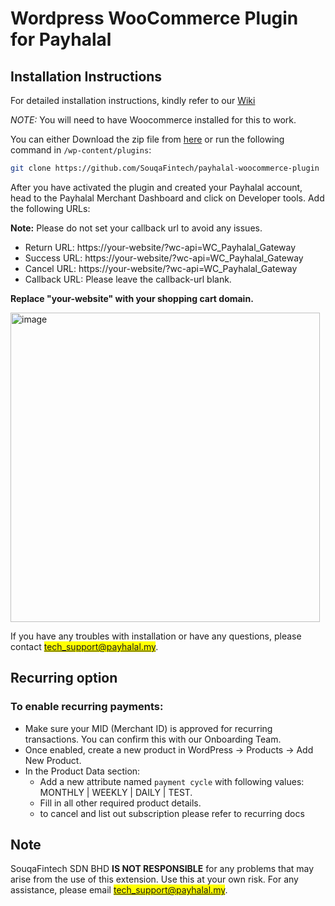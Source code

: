 # Wordpress WooCommerce Plugin for Payhalal

## Installation Instructions

For detailed installation instructions, kindly refer to our [Wiki](https://github.com/SouqaFintech/payhalal-woocommerce-plugin/wiki)

*NOTE:* You will need to have Woocommerce installed for this to work.

You can either Download the zip file from [here](https://github.com/SouqaFintech/payhalal-woocommerce-plugin/archive/refs/heads/main.zip) or run the following command in `/wp-content/plugins`:

```bash
git clone https://github.com/SouqaFintech/payhalal-woocommerce-plugin
```

After you have activated the plugin and created your Payhalal account, head to the Payhalal Merchant Dashboard and click on Developer tools. Add the following URLs:

**Note:** Please do not set your callback url to avoid any issues.

- Return URL: https://your-website/?wc-api=WC_Payhalal_Gateway
- Success URL: https://your-website/?wc-api=WC_Payhalal_Gateway
- Cancel URL: https://your-website/?wc-api=WC_Payhalal_Gateway
- Callback URL: Please leave the callback-url blank.

**Replace "your-website" with your shopping cart domain.**

<img width="495" alt="image" src="https://user-images.githubusercontent.com/34120495/221494394-0379444e-fe5f-4a2e-b2c0-327d87966369.png">

If you have any troubles with installation or have any questions, please contact <mark>tech_support@payhalal.my</mark>.

## Recurring option
### To enable recurring payments:
- Make sure your MID (Merchant ID) is approved for recurring transactions. You can confirm this with our Onboarding Team.
- Once enabled, create a new product in WordPress → Products → Add New Product.
- In the Product Data section:
  -  Add a new attribute named `payment cycle` with following values:  MONTHLY | WEEKLY | DAILY | TEST.
  -  Fill in all other required product details.
  - to cancel and list out subscription please refer to recurring docs 

## Note

SouqaFintech SDN BHD **IS NOT RESPONSIBLE** for any problems that may arise from the use of this extension. Use this at your own risk. For any assistance, please email <mark>tech_support@payhalal.my</mark>.
